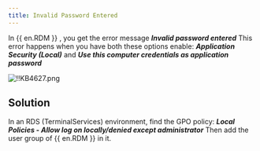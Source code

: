 ```yaml
---
title: Invalid Password Entered
---
```

In {{ en.RDM }} , you get the error message ***Invalid password entered*** This error happens when you have both these options enable: ***Application Security (Local)*** and ***Use this computer credentials as application password***  

![!!KB4627.png](https://webdevolutions.azureedge.net/docs/en/kb/KB4627.png)

## Solution

In an RDS (TerminalServices) environment, find the GPO policy: ***Local Policies - Allow log on locally/denied except administrator*** Then add the user group of {{ en.RDM }} in it.
